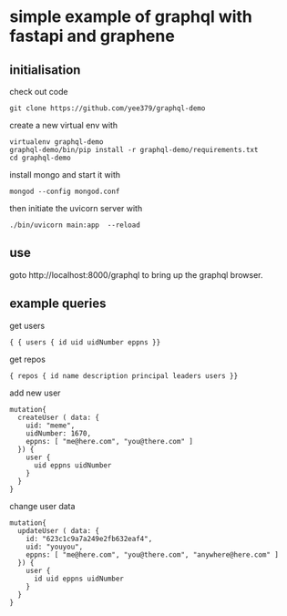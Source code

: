 # simple example of graphql with fastapi and graphene


## initialisation

check out code

    git clone https://github.com/yee379/graphql-demo

create a new virtual env with

    virtualenv graphql-demo
    graphql-demo/bin/pip install -r graphql-demo/requirements.txt
    cd graphql-demo

install mongo and start it with

    mongod --config mongod.conf

then initiate the uvicorn server with

    ./bin/uvicorn main:app  --reload

## use

goto http://localhost:8000/graphql to bring up the graphql browser.

## example queries

get users

```
{ { users { id uid uidNumber eppns }}
```

get repos

```
{ repos { id name description principal leaders users }}
```

add new user

```
mutation{
  createUser ( data: {
    uid: "meme",
    uidNumber: 1670,
    eppns: [ "me@here.com", "you@there.com" ]
  }) {
    user {
      uid eppns uidNumber
    }
  }
}
```

change user data

```
mutation{
  updateUser ( data: {
    id: "623c1c9a7a249e2fb632eaf4",
    uid: "youyou",
    eppns: [ "me@here.com", "you@there.com", "anywhere@here.com" ]
  }) {
    user {
      id uid eppns uidNumber
    }
  }
}
```
